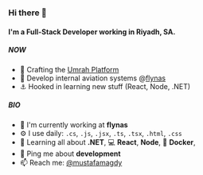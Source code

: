 ### Hi there 👋

#### I'm a Full-Stack Developer working in Riyadh, SA.

##### NOW

- 🕋  Crafting the [Umrah Platform](https://nasvisit.com)
- 💺  Develop internal aviation systems @[flynas](https://flynas.com)
- ⚓   Hooked in learning new stuff (React, Node, .NET)

##### BIO

- 🏢 I'm currently working at **flynas**
- ⚙️ I use daily: `.cs`, `.js`, `.jsx`, `.ts`, `.tsx`, `.html`, `.css`
- 🌱 Learning all about **.NET**, 💻 **React**, **Node**, 🐳 **Docker**, 
- 💬 Ping me about **development**
- 📫 Reach me: [@mustafamagdy](https://twitter.com/mustafamagdy)
